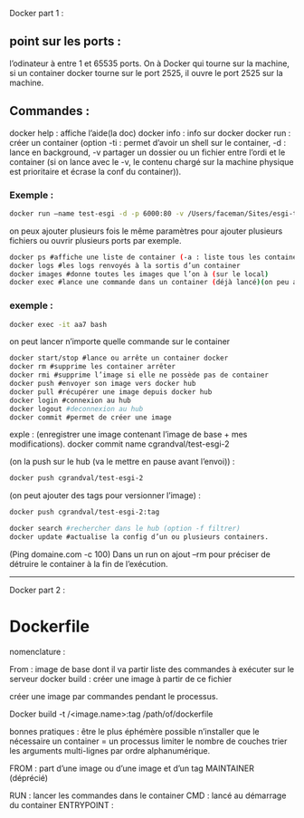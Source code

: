 Docker part 1 :

## point sur les ports :

l’odinateur à entre 1 et 65535 ports.
On à Docker qui tourne sur la machine, si un container docker tourne sur le port 2525, il ouvre le port 2525 sur la machine.

## Commandes :

docker help : affiche l’aide(la doc)
docker info : info sur docker
docker run : créer un container (option -ti : permet d’avoir un shell sur le container, -d : lance en background, -v partager un dossier ou un fichier entre l’ordi et le container (si on lance avec le -v, le contenu chargé sur la machine physique est prioritaire et écrase la conf du container)).

### Exemple : 
```bash
docker run –name test-esgi -d -p 6000:80 -v /Users/faceman/Sites/esgi-test/:/var/www/html php:apache
```
on peux ajouter plusieurs fois le même paramètres pour ajouter plusieurs fichiers ou ouvrir plusieurs ports par exemple.

```bash
docker ps #affiche une liste de container (-a : liste tous les containers)
docker logs #les logs renvoyés à la sortis d’un container
docker images #donne toutes les images que l’on à (sur le local)
docker exec #lance une commande dans un container (déjà lancé)(on peu ainsi lancer un terminal sur un container fonctionnel)
```
### exemple :
```bash
docker exec -it aa7 bash
```
on peut lancer n’importe quelle commande sur le container

```bash
docker start/stop #lance ou arrête un container docker
docker rm #supprime les container arrêter
docker rmi #supprime l’image si elle ne possède pas de container
docker push #envoyer son image vers docker hub
docker pull #récupérer une image depuis docker hub
docker login #connexion au hub
docker logout #deconnexion au hub
docker commit #permet de créer une image
```
exple : (enregistrer une image contenant l’image de base + mes modifications).
docker commit name cgrandval/test-esgi-2

(on la push sur le hub (va le mettre en pause avant l’envoi)) :
```bash
docker push cgrandval/test-esgi-2
```
(on peut ajouter des tags pour versionner l’image) :
```bash
docker push cgrandval/test-esgi-2:tag

docker search #rechercher dans le hub (option -f filtrer)
docker update #actualise la config d’un ou plusieurs containers.
```
(Ping domaine.com -c 100)
Dans un run on ajout –rm pour préciser de détruire le container à la fin de l’exécution.

------

Docker part 2 :

# Dockerfile

nomenclature :

From : image de base dont il va partir
liste des commandes à exécuter sur le serveur
docker build : créer une image à partir de ce fichier

créer une image par commandes pendant le processus.

Docker build -t <user>/<image.name>:tag /path/of/dockerfile

bonnes pratiques :
être le plus éphémère possible
n’installer que le nécessaire
un container = un processus
limiter le nombre de couches
trier les arguments multi-lignes par ordre alphanumérique.

FROM : part d’une image ou d’une image et d’un tag
MAINTAINER (déprécié)

RUN : lancer les commandes dans le container
CMD : lancé au démarrage du container
ENTRYPOINT :


